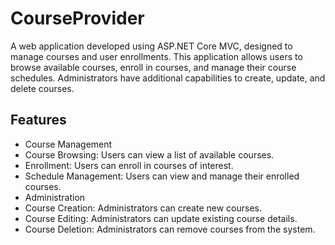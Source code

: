 # CourseProvider
A web application developed using ASP.NET Core MVC, designed to manage courses and user enrollments. This application allows users to browse available courses, enroll in courses, and manage their course schedules. Administrators have additional capabilities to create, update, and delete courses.

## Features
- Course Management
- Course Browsing: Users can view a list of available courses.
- Enrollment: Users can enroll in courses of interest.
- Schedule Management: Users can view and manage their enrolled courses.
- Administration
- Course Creation: Administrators can create new courses.
- Course Editing: Administrators can update existing course details.
- Course Deletion: Administrators can remove courses from the system.
